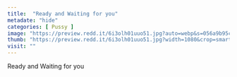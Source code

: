 ```yaml
---
title:  "Ready and Waiting for you"
metadate: "hide"
categories: [ Pussy ]
image: "https://preview.redd.it/6i3olh01uuo51.jpg?auto=webp&s=056a9b95cfc25364b7f688cefa88f706936ba4ea"
thumb: "https://preview.redd.it/6i3olh01uuo51.jpg?width=1080&crop=smart&auto=webp&s=6dd42857b2d9f39e8bbb6e9f3c0385316eb7ff31"
visit: ""
---
```

Ready and Waiting for you
